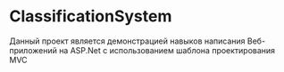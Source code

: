 # ClassificationSystem
Данный проект является демонстрацией навыков написания Веб-приложений на ASP.Net с использованием шаблона проектирования MVC
